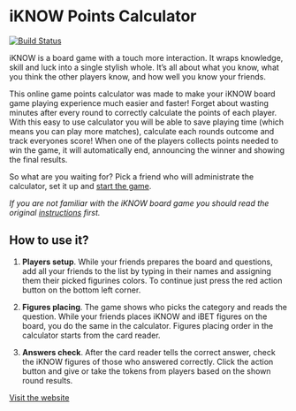 # iKNOW Points Calculator

[![Build Status](https://travis-ci.com/MartynasKasp/iknow-calculator.svg?branch=master)](https://travis-ci.com/MartynasKasp/iknow-calculator)

iKNOW is a board game with a touch more interaction. It wraps knowledge, skill and luck into a single stylish whole. It’s all about what you know, what you think the other players know, and how well you know your friends.

This online game points calculator was made to make your iKNOW board game playing experience much easier and faster! Forget about wasting minutes after every round to correctly calculate the points of each player. With this easy to use calculator you will be able to save playing time (which means you can play more matches), calculate each rounds outcome and track everyones score! When one of the players collects points needed to win the game, it will automatically end, announcing the winner and showing the final results.

So what are you waiting for? Pick a friend who will administrate the calculator, set it up and [start the game](http://iknowcalculator.online/game/players).

*If you are not familiar with the iKNOW board game you should read the original [instructions](http://www.tactic.net/iknow/eng/miten_pelaan.php) first.*

## How to use it?
1. **Players setup**. 
While your friends prepares the board and questions, add all your friends to the list by typing in their names and assigning them their picked figurines colors. To continue just press the red action button on the bottom left corner.

2. **Figures placing**. 
The game shows who picks the category and reads the question. While your friends places iKNOW and iBET figures on the board, you do the same in the calculator. Figures placing order in the calculator starts from the card reader.

3. **Answers check**. 
After the card reader tells the correct answer, check the iKNOW figures of those who answered correctly. Click the action button and give or take the tokens from players based on the shown round results.

[Visit the website](http://iknowcalculator.online/)
